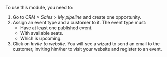 To use this module, you need to:

1.  Go to *CRM \> Sales \> My pipeline* and create one opportunity.
2.  Assign an event type and a customer to it. The event type must:
    - Have at least one published event.
    - With available seats.
    - Which is upcoming.
3.  Click on *Invite to website*. You will see a wizard to send an email
    to the customer, inviting him/her to visit your website and register
    to an event.
